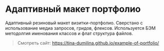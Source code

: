 # Адаптивный макет портфолио

Адаптивный резиновый макет визитки-портфолио. Сверстано с использование медиа запросов, гридов, флексов. Используется БЭМ методолгия именования классов и флат структура файлов.

> Смотреть сайт: https://tina-dumilina.github.io/example-of-portfolio/
